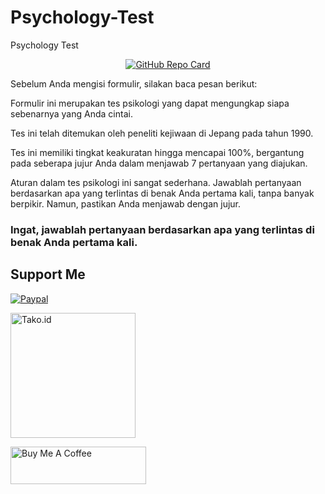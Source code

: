 # Psychology-Test
Psychology Test

<p align="center">
  <a href="https://github.com/himangmyid/Psychology-Test">
    <img src="https://github-readme-stats.vercel.app/api/pin/?username=himangmyid&repo=Psychology-Test&theme=tokyonight" alt="GitHub Repo Card">
  </a>
</p>

Sebelum Anda mengisi formulir, silakan baca pesan berikut:

Formulir ini merupakan tes psikologi yang dapat mengungkap siapa sebenarnya yang Anda cintai.

Tes ini telah ditemukan oleh peneliti kejiwaan di Jepang pada tahun 1990.

Tes ini memiliki tingkat keakuratan hingga mencapai 100%, bergantung pada seberapa jujur Anda dalam menjawab 7 pertanyaan yang diajukan.

Aturan dalam tes psikologi ini sangat sederhana. Jawablah pertanyaan berdasarkan apa yang terlintas di benak Anda pertama kali, tanpa banyak berpikir. Namun, pastikan Anda menjawab dengan jujur.

### Ingat, jawablah pertanyaan berdasarkan apa yang terlintas di benak Anda pertama kali.




## Support Me 

[<img alt="Paypal"  src="https://www.paypalobjects.com/digitalassets/c/website/logo/full-text/pp_fc_hl.svg" />](https://paypal.me/DogGhozt) 

[<img alt="Tako.id" width="200" src="https://tako.id/_next/static/media/logo.50498557.svg" />](https://tako.id/@himang/gift)


<a href="https://www.buymeacoffee.com/himang" target="_blank"><img src="https://cdn.buymeacoffee.com/buttons/v2/default-yellow.png" alt="Buy Me A Coffee" style="height: 60px !important;width: 217px !important;" ></a>
